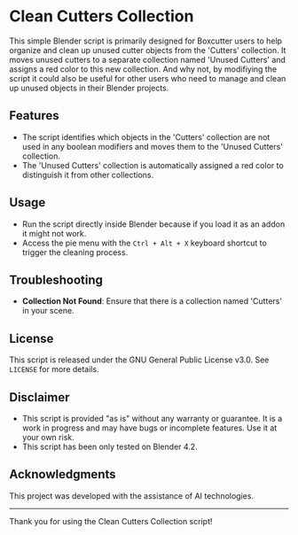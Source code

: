 # Clean Cutters Collection

This simple Blender script is primarily designed for Boxcutter users to help organize and clean up unused cutter objects from the 'Cutters' collection. It moves unused cutters to a separate collection named 'Unused Cutters' and assigns a red color to this new collection. And why not, by modifiying the script it could also be useful for other users who need to manage and clean up unused objects in their Blender projects.

## Features

- The script identifies which objects in the 'Cutters' collection are not used in any boolean modifiers and moves them to the 'Unused Cutters' collection.
- The 'Unused Cutters' collection is automatically assigned a red color to distinguish it from other collections.

## Usage

- Run the script directly inside Blender because if you load it as an addon it might not work.
- Access the pie menu with the `Ctrl + Alt + X` keyboard shortcut to trigger the cleaning process.

## Troubleshooting

- **Collection Not Found**: Ensure that there is a collection named 'Cutters' in your scene.

## License

This script is released under the GNU General Public License v3.0. See `LICENSE` for more details.

## Disclaimer

- This script is provided "as is" without any warranty or guarantee. It is a work in progress and may have bugs or incomplete features. Use it at your own risk.
- This script has been only tested on Blender 4.2.

## Acknowledgments

This project was developed with the assistance of AI technologies.

---

Thank you for using the Clean Cutters Collection script!
